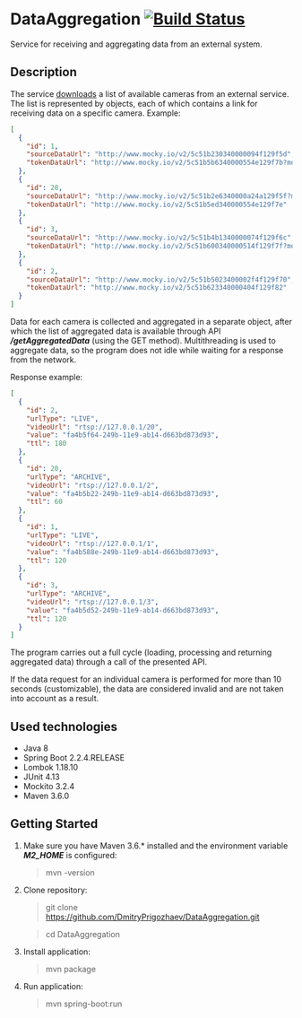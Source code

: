 # DataAggregation [![Build Status](https://travis-ci.com/DmitryPrigozhaev/DataAggregation.svg?branch=master)](https://travis-ci.com/DmitryPrigozhaev/DataAggregation)

Service for receiving and aggregating data from an external system.

## Description

The service [downloads](http://www.mocky.io/v2/5c51b9dd3400003252129fb5) a list of available cameras from 
an external service. The list is represented by objects, each of which contains a link for receiving data on a 
specific camera. Example:

```json
[
  {
    "id": 1,
    "sourceDataUrl": "http://www.mocky.io/v2/5c51b230340000094f129f5d",
    "tokenDataUrl": "http://www.mocky.io/v2/5c51b5b6340000554e129f7b?mocky-delay=1s"
  },
  {
    "id": 20,
    "sourceDataUrl": "http://www.mocky.io/v2/5c51b2e6340000a24a129f5f?mocky-delay=100ms",
    "tokenDataUrl": "http://www.mocky.io/v2/5c51b5ed340000554e129f7e"
  },
  {
    "id": 3,
    "sourceDataUrl": "http://www.mocky.io/v2/5c51b4b1340000074f129f6c",
    "tokenDataUrl": "http://www.mocky.io/v2/5c51b600340000514f129f7f?mocky-delay=2s"
  },
  {
    "id": 2,
    "sourceDataUrl": "http://www.mocky.io/v2/5c51b5023400002f4f129f70",
    "tokenDataUrl": "http://www.mocky.io/v2/5c51b623340000404f129f82"
  }
]
```

Data for each camera is collected and aggregated in a separate object, after which the list 
of aggregated data is available through API ***/getAggregatedData*** (using the GET method).
Multithreading is used to aggregate data, so the program does not idle while waiting for a 
response from the network.

Response example:

```json
[
  {
    "id": 2,
    "urlType": "LIVE",
    "videoUrl": "rtsp://127.0.0.1/20",
    "value": "fa4b5f64-249b-11e9-ab14-d663bd873d93",
    "ttl": 180
  },
  {
    "id": 20,
    "urlType": "ARCHIVE",
    "videoUrl": "rtsp://127.0.0.1/2",
    "value": "fa4b5b22-249b-11e9-ab14-d663bd873d93",
    "ttl": 60
  },
  {
    "id": 1,
    "urlType": "LIVE",
    "videoUrl": "rtsp://127.0.0.1/1",
    "value": "fa4b588e-249b-11e9-ab14-d663bd873d93",
    "ttl": 120
  },
  {
    "id": 3,
    "urlType": "ARCHIVE",
    "videoUrl": "rtsp://127.0.0.1/3",
    "value": "fa4b5d52-249b-11e9-ab14-d663bd873d93",
    "ttl": 120
  }
]
```

The program carries out a full cycle (loading, processing and returning aggregated data) 
through a call of the presented API.

If the data request for an individual camera is performed for more than 10 seconds (customizable), 
the data are considered invalid and are not taken into account as a result.

## Used technologies

* Java 8
* Spring Boot 2.2.4.RELEASE
* Lombok 1.18.10
* JUnit 4.13
* Mockito 3.2.4
* Maven 3.6.0

## Getting Started

1. Make sure you have Maven 3.6.* installed and the environment variable ***M2_HOME*** is configured:

    > mvn -version

2. Clone repository:

    > git clone https://github.com/DmitryPrigozhaev/DataAggregation.git

    > cd DataAggregation

3. Install application:

    > mvn package

4. Run application:

    > mvn spring-boot:run

